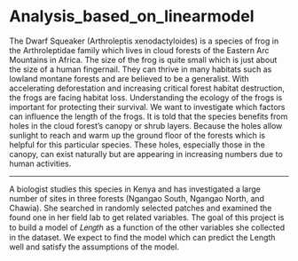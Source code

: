 # Analysis_based_on_linearmodel
The Dwarf Squeaker (Arthroleptis xenodactyloides) is a species of frog in the Arthroleptidae family
which lives in cloud forests of the Eastern Arc Mountains in Africa. The size of the frog is quite small
which is just about the size of a human fingernail. They can thrive in many habitats such as lowland
montane forests and are believed to be a generalist. With accelerating deforestation and increasing
critical forest habitat destruction, the frogs are facing habitat loss. Understanding the ecology of
the frogs is important for protecting their survival. We want to investigate which factors can
influence the length of the frogs. It is told that the species benefits from holes in the cloud forest’s
canopy or shrub layers. Because the holes allow sunlight to reach and warm up the ground floor of
the forests which is helpful for this particular species. These holes, especially those in the canopy,
can exist naturally but are appearing in increasing numbers due to human activities.

---

A biologist studies this species in Kenya and has investigated a large number of sites in three forests
(Ngangao South, Ngangao North, and Chawia). She searched in randomly selected patches and
examined the found one in her field lab to get related variables. The goal of this project is to build a
model of 𝐿𝑒𝑛𝑔𝑡ℎ as a function of the other variables she collected in the dataset. We expect to find
the model which can predict the Length well and satisfy the assumptions of the model.
